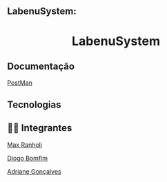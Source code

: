 ## LabenuSystem:

<div align="center">
  <h1>LabenuSystem</h1>
</div>

<h2>Documentação</h2>
<p><a href="https://documenter.getpostman.com/view/21020951/2s83zfRREZ">PostMan</a></p>


<h2>Tecnologias</h2>
<ul>
<p><a href="https://img.shields.io/badge/TypeScript-007ACC?style=for-the-badge&logo=typescript&logoColor=white"></a></P>
<p><a></a></P>
<p><a></a></P>
<p><a></a></P>
<p><a></a></P>
</ul>


<h2>👨‍💻 Integrantes</h2>
<p><a href="https://github.com/maxranholi">Max Ranholi</a></p>
<p><a href="https://github.com/DiogoB0mfim">Diogo Bomfim</a></p>
<p><a href="https://github.com/adrianegonaves">Adriane Gonçalves</a></p>

